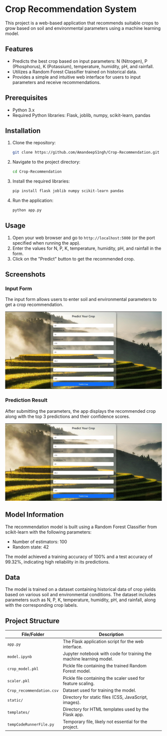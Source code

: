 # Crop Recommendation System

This project is a web-based application that recommends suitable crops to grow based on soil and environmental parameters using a machine learning model.

## Features

- Predicts the best crop based on input parameters: N (Nitrogen), P (Phosphorus), K (Potassium), temperature, humidity, pH, and rainfall.
- Utilizes a Random Forest Classifier trained on historical data.
- Provides a simple and intuitive web interface for users to input parameters and receive recommendations.

## Prerequisites

- Python 3.x
- Required Python libraries: Flask, joblib, numpy, scikit-learn, pandas

## Installation

1. Clone the repository:
   ```bash
   git clone https://github.com/AmandeepS1ngh/Crop-Recommendation.git
   ```

2. Navigate to the project directory:
   ```bash
   cd Crop-Recommendation
   ```

3. Install the required libraries:
   ```bash
   pip install flask joblib numpy scikit-learn pandas
   ```

4. Run the application:
   ```bash
   python app.py
   ```

## Usage

1. Open your web browser and go to `http://localhost:5000` (or the port specified when running the app).
2. Enter the values for N, P, K, temperature, humidity, pH, and rainfall in the form.
3. Click on the "Predict" button to get the recommended crop.

## Screenshots

### Input Form
The input form allows users to enter soil and environmental parameters to get a crop recommendation.

![Input Form](https://github.com/AmandeepS1ngh/Crop-Recommendation/blob/main/screenshots/input_form.jpg)

### Prediction Result
After submitting the parameters, the app displays the recommended crop along with the top 3 predictions and their confidence scores.

![Prediction Result](https://github.com/AmandeepS1ngh/Crop-Recommendation/blob/main/screenshots/input_form.jpg)

## Model Information

The recommendation model is built using a Random Forest Classifier from scikit-learn with the following parameters:

- Number of estimators: 100
- Random state: 42

The model achieved a training accuracy of 100% and a test accuracy of 99.32%, indicating high reliability in its predictions.

## Data

The model is trained on a dataset containing historical data of crop yields based on various soil and environmental conditions. The dataset includes parameters such as N, P, K, temperature, humidity, pH, and rainfall, along with the corresponding crop labels.

## Project Structure

| File/Folder            | Description                                                                 |
|------------------------|-----------------------------------------------------------------------------|
| `app.py`               | The Flask application script for the web interface.                         |
| `model.ipynb`          | Jupyter notebook with code for training the machine learning model.         |
| `crop_model.pkl`       | Pickle file containing the trained Random Forest model.                     |
| `scaler.pkl`           | Pickle file containing the scaler used for feature scaling.                 |
| `Crop_recommendation.csv` | Dataset used for training the model.                                     |
| `static/`              | Directory for static files (CSS, JavaScript, images).                       |
| `templates/`           | Directory for HTML templates used by the Flask app.                        |
| `tempCodeRunnerFile.py`| Temporary file, likely not essential for the project.                       |

